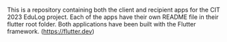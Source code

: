 This is a repository containing both the client and recipient apps for the CIT 2023 EduLog project.
Each of the apps have their own README file in their flutter root folder. 
Both applications have been built with the Flutter framework. (https://flutter.dev)